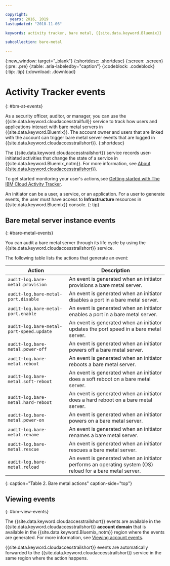 ```yaml
---

copyright:
  years: 2016, 2019
lastupdated: "2018-11-06"

keywords: activity tracker, bare metal, {{site.data.keyword.Bluemix}}

subcollection: bare-metal

---
```


{:new_window: target="_blank"}
{:shortdesc: .shortdesc}
{:screen: .screen}
{:pre: .pre}
{:table: .aria-labeledby="caption"}
{:codeblock: .codeblock}
{:tip: .tip}
{:download: .download}


# Activity Tracker events 
{: #bm-at-events}

As a security officer, auditor, or manager, you can use the {{site.data.keyword.cloudaccesstrailfull}} service to track how users and 
applications interact with bare metal servers in {{site.data.keyword.Bluemix}}. The account owner and users that are linked 
with the account can trigger bare metal server events that are logged in {{site.data.keyword.cloudaccesstrailshort}}.
{:shortdesc}

The {{site.data.keyword.cloudaccesstrailshort}} service records user-initiated activities that change the state of a service in 
{{site.data.keyword.Bluemix_notm}}. For more information, see 
[About {{site.data.keyword.cloudaccesstrailshort}}](/docs/services/cloud-activity-tracker?topic=cloud-activity-tracker-activity_tracker_ov#activity_tracker_ov ).

To get started monitoring your user's actions,see [Getting started with The IBM Cloud Activity Tracker](/docs/services/cloud-activity-tracker?topic=cloud-activity-tracker-getting-started#getting-started).

An initiator can be a user, a service, or an application. For a user to generate events, the user must have access to **Infrastructure** resources in {{site.data.keyword.Bluemix}} console. 
{: tip}

<!--## Login events-->
<!--{: #login}-->

<!--The following table lists the action that generates a login event:-->

<!--| Action | Description |-->
<!--|----------|---------|-->
<!--| `audit-log.user.login`  | An event is generated when an initiator logs in to {{site.data.keyword.Bluemix}} through the {{site.data.keyword.Bluemix}} UI or the {{site.data.keyword.slportal}}. |--> 
<!--{: caption="Table 1. Login action" caption-side="top"}--> 


## Bare metal server instance events
{: #bare-metal-events}

You can audit a bare metal server through its life cycle by using the {{site.data.keyword.cloudaccesstrailshort}} service.

The following table lists the actions that generate an event:

| Action | Description |
|----------|---------|
| `audit-log.bare-metal.provision`             | An event is generated when an initiator provisions a bare metal server.  | 
| `audit-log.bare-metal-port.disable`          | An event is generated when an initiator disables a port in a bare metal server. | 
| `audit-log.bare-metal-port.enable`           | An event is generated when an initiator enables a port in a bare metal server. | 
| `audit-log.bare-metal-port-speed.update`     | An event is generated when an initiator updates the port speed in a bare metal server. |
| `audit-log.bare-metal.power-off`             | An event is generated when an initiator powers off a bare metal server.  |
| `audit-log.bare-metal.reboot`                | An event is generated when an initiator reboots a bare metal server. | 
| `audit-log.bare-metal.soft-reboot`           | An event is generated when an initiator does a soft reboot on a bare metal server. | 
| `audit-log.bare-metal.hard-reboot`           | An event is generated when an initiator does a hard reboot on a bare metal server. | 
| `audit-log.bare-metal.power-on`              | An event is generated when an initiator powers on a bare metal server. | 
| `audit-log.bare-metal.rename`                | An event is generated when an initiator renames a bare metal server. | 
| `audit-log.bare-metal.rescue`                | An event is generated when an initiator rescues a bare metal server. | 
| `audit-log.bare-metal.reload`                | An event is generated when an initiator performs an operating system (OS) reload for a bare metal server. | 
{: caption="Table 2. Bare metal actions" caption-side="top"} 


## Viewing events
{: #bm-view-events}

The {{site.data.keyword.cloudaccesstrailshort}} events are available in the {{site.data.keyword.cloudaccesstrailshort}} **account domain** that 
is available in the {{site.data.keyword.Bluemix_notm}} region where the events are generated. For more information, see [Viewing account 
events](/docs/services/cloud-activity-tracker/how-to/manage-events-ui?topic=cloud-activity-tracker-view_acc_events#account_events).

{{site.data.keyword.cloudaccesstrailshort}} events are automatically forwarded to the {{site.data.keyword.cloudaccesstrailshort}} service 
in the same region where the action happens.
